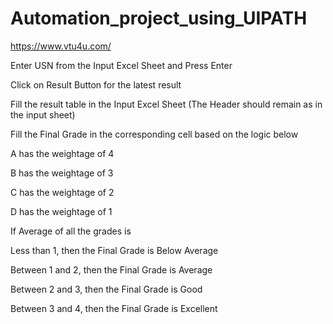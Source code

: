 # Automation_project_using_UIPATH

https://www.vtu4u.com/

Enter USN from the Input Excel Sheet and Press Enter

Click on   Result    Button for the latest result

Fill the result table in the Input Excel Sheet (The Header should remain as in the input
sheet)

Fill the Final Grade in the corresponding cell based on the logic below

A has the weightage of 4

B has the weightage of 3

C has the weightage of 2

D has the weightage of 1

If Average of all the grades is 

Less than 1, then the Final Grade is Below Average

Between 1 and 2, then the Final Grade is Average

Between 2 and 3, then the Final Grade is Good

Between 3 and 4, then the Final Grade is Excellent
